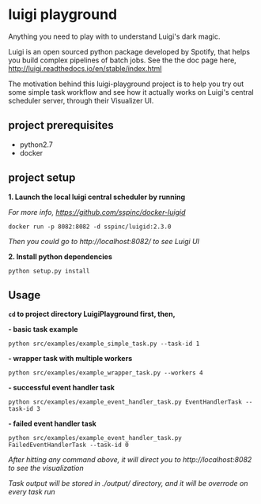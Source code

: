 # luigi playground

Anything you need to play with to understand Luigi's dark magic.

Luigi is an open sourced python package developed by Spotify, that helps 
 you build complex pipelines of batch jobs. See the the doc page here,
 http://luigi.readthedocs.io/en/stable/index.html
 
The motivation behind this luigi-playground project is to help you try out some simple task workflow and see how it actually works on Luigi's central scheduler server, through their Visualizer UI. 

## project prerequisites

* python2.7
* docker

## project setup

**1. Launch the local luigi central scheduler by running**

*For more info, https://github.com/sspinc/docker-luigid*
```
docker run -p 8082:8082 -d sspinc/luigid:2.3.0
```
*Then you could go to http://localhost:8082/ to see Luigi UI*


**2. Install python dependencies**
```
python setup.py install
```

## Usage

**`cd` to project directory LuigiPlayground first, then,**

**- basic task example** 
```
python src/examples/example_simple_task.py --task-id 1
```

**- wrapper task with multiple workers** 
```
python src/examples/example_wrapper_task.py --workers 4
```

**- successful event handler task** 
```
python src/examples/example_event_handler_task.py EventHandlerTask --task-id 3
```

**- failed event handler task** 
```
python src/examples/example_event_handler_task.py FailedEventHandlerTask --task-id 0
```


*After hitting any command above, it will direct you to <a>http://localhost:8082</a> to see the visualization*

*Task output will be stored in ./output/ directory, and it will be overrode on every task run*